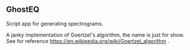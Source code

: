 GhostEQ
-----------

Script app for generating spectrograms.

A janky implementation of Goertzel's algorithm, the name is just for show. 
See for reference https://en.wikipedia.org/wiki/Goertzel_algorithm .
